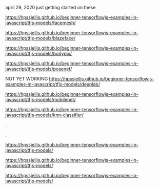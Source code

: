 april 29, 2020 just getting started on these



https://hpssjellis.github.io/beginner-tensorflowjs-examples-in-javascript/tfjs-models/facemesh/



https://hpssjellis.github.io/beginner-tensorflowjs-examples-in-javascript/tfjs-models/blazeface/




https://hpssjellis.github.io/beginner-tensorflowjs-examples-in-javascript/tfjs-models/bodypix/

https://hpssjellis.github.io/beginner-tensorflowjs-examples-in-javascript/tfjs-models/posenet/

NOT YET WORKING  https://hpssjellis.github.io/beginner-tensorflowjs-examples-in-javascript/tfjs-models/deeplab/


https://hpssjellis.github.io/beginner-tensorflowjs-examples-in-javascript/tfjs-models/mobilenet/


https://hpssjellis.github.io/beginner-tensorflowjs-examples-in-javascript/tfjs-models/knn-classifier/


.


.

https://hpssjellis.github.io/beginner-tensorflowjs-examples-in-javascript/tfjs-models/



https://hpssjellis.github.io/beginner-tensorflowjs-examples-in-javascript/tfjs-models/




https://hpssjellis.github.io/beginner-tensorflowjs-examples-in-javascript/tfjs-models/






